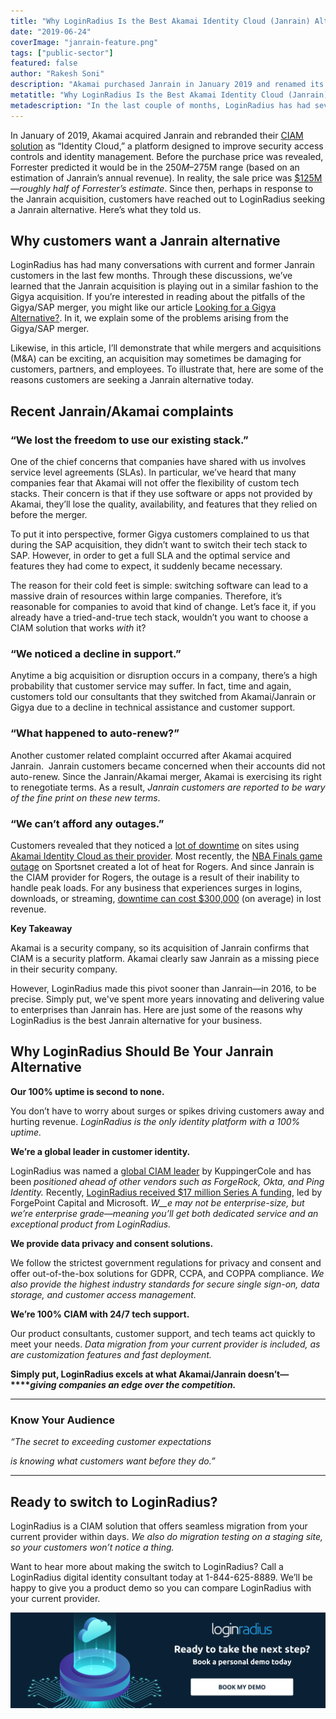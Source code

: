 ```yaml
---
title: "Why LoginRadius Is the Best Akamai Identity Cloud (Janrain) Alternative"
date: "2019-06-24"
coverImage: "janrain-feature.png"
tags: ["public-sector"]
featured: false 
author: "Rakesh Soni"
description: "Akamai purchased Janrain in January 2019 and renamed its CIAM solution Identity Cloud, a platform designed to strengthen security access controls and identity management."
metatitle: "Why LoginRadius Is the Best Akamai Identity Cloud (Janrain) Alternative | LoginRadius"
metadescription: "In the last couple of months, LoginRadius has had several talks with current and former Janrain customers. We have discovered from these conversations that the acquisition of Janrain is playing out in a similar way to the acquisition of Gigya."
---
```


In January of 2019, Akamai acquired Janrain and rebranded their [CIAM solution](https://www.loginradius.com/blog/2019/06/customer-identity-and-access-management/) as “Identity Cloud,” a platform designed to improve security access controls and identity management. Before the purchase price was revealed, Forrester predicted it would be in the $250M–$275M range (based on an estimation of Janrain’s annual revenue). In reality, the sale price was [$125M](https://www.bizjournals.com/portland/news/2019/03/01/that-sale-price-for-janrain-125.html)—_roughly half of Forrester’s estimate_. Since then, perhaps in response to the Janrain acquisition, customers have reached out to LoginRadius seeking a Janrain alternative. Here’s what they told us. 

## **Why customers want a Janrain alternative**

LoginRadius has had many conversations with current and former Janrain customers in the last few months. Through these discussions, we’ve learned that the Janrain acquisition is playing out in a similar fashion to the Gigya acquisition. If you’re interested in reading about the pitfalls of the Gigya/SAP merger, you might like our article [Looking for a Gigya Alternative?](https://www.loginradius.com/blog/2019/02/looking-gigya-alternative-try-loginradius-superior-modern-identity-platform/). In it, we explain some of the problems arising from the Gigya/SAP merger. 

Likewise, in this article, I’ll demonstrate that while mergers and acquisitions (M&A) can be exciting, an acquisition may sometimes be damaging for customers, partners, and employees. To illustrate that, here are some of the reasons customers are seeking a Janrain alternative today.


## **Recent Janrain/Akamai complaints**

### “We lost the freedom to use our existing stack.”

One of the chief concerns that companies have shared with us involves service level agreements (SLAs). In particular, we’ve heard that many companies fear that Akamai will not offer the flexibility of custom tech stacks. Their concern is that if they use software or apps not provided by Akamai, they’ll lose the quality, availability, and features that they relied on before the merger. 

To put it into perspective, former Gigya customers complained to us that during the SAP acquisition, they didn’t want to switch their tech stack to SAP. However, in order to get a full SLA and the optimal service and features they had come to expect, it suddenly became necessary. 

The reason for their cold feet is simple: switching software can lead to a massive drain of resources within large companies. Therefore, it’s reasonable for companies to avoid that kind of change. Let’s face it, if you already have a tried-and-true tech stack, wouldn’t you want to choose a CIAM solution that works _with_ it?

### “We noticed a decline in support.”

Anytime a big acquisition or disruption occurs in a company, there’s a high probability that customer service may suffer. In fact, time and again, customers told our consultants that they switched from Akamai/Janrain or Gigya due to a decline in technical assistance and customer support.

### “What happened to auto-renew?”

Another customer related complaint occurred after Akamai acquired Janrain.  Janrain customers became concerned when their accounts did not auto-renew. Since the Janrain/Akamai merger, Akamai is exercising its right to renegotiate terms. As a result, _Janrain customers are reported to be wary of the fine print on these new terms_.

### “We can’t afford any outages.”

Customers revealed that they noticed a [lot of downtime](https://status.janrain.com/incidents/j66wdht40wmc) on sites using [Akamai Identity Cloud as their provider](https://deets.feedreader.com/secure-now.sportsnet.ca). Most recently, the [NBA Finals game outage](https://www.theglobeandmail.com/business/article-i-missed-a-big-chunk-of-the-game-raptors-fans-frustrated-by-rogers/) on Sportsnet created a lot of heat for Rogers. And since Janrain is the CIAM provider for Rogers, the outage is a result of their inability to handle peak loads. For any business that experiences surges in logins, downloads, or streaming, [downtime can cost $300,000](https://www.the20.com/blog/the-cost-of-it-downtime/) (on average) in lost revenue. 


**Key Takeaway** 

Akamai is a security company, so its acquisition of Janrain confirms that CIAM is a security platform. Akamai clearly saw Janrain as a missing piece in their security company. 

However, LoginRadius made this pivot sooner than Janrain—in 2016, to be precise. Simply put, we've spent more years innovating and delivering value to enterprises than Janrain has. Here are just some of the reasons why LoginRadius is the best Janrain alternative for your business.


## **Why LoginRadius Should Be Your Janrain Alternative**

**Our 100% uptime is second to none.**

You don’t have to worry about surges or spikes driving customers away and hurting revenue. _LoginRadius is the only identity platform with a 100% uptime._


**We’re a global leader in customer identity.** 

LoginRadius was named a [global CIAM leader](https://www.loginradius.com/press/loginradius-named-global-ciam-leader-by-identity-research-firm-kuppingercole/) by KuppingerCole and has been _positioned ahead of other vendors such as ForgeRock, Okta, and Ping Identity._ Recently, [LoginRadius received $17 million Series A funding](https://www.loginradius.com/blog/2018/07/loginradius-announces-17m-series-funding-forgepoint-microsoft/), led by ForgePoint Capital and Microsoft. _W__e may not be enterprise-size, but we’re enterprise grade—meaning you’ll get both dedicated service and an exceptional product from LoginRadius._ 


**We provide data privacy and consent solutions.**

We follow the strictest government regulations for privacy and consent and offer out-of-the-box solutions for GDPR, CCPA, and COPPA compliance. _We also provide the highest industry standards for secure single sign-on, data storage, and customer access management._


**We’re 100% CIAM with 24/7 tech support.**

Our product consultants, customer support, and tech teams act quickly to meet your needs. _Data migration from your current provider is included, as are customization features and fast deployment._

**Simply put, LoginRadius excels at what Akamai/Janrain doesn’t—****_giving companies an edge over the competition._** 

* * *

### **Know Your Audience**

_“The secret to exceeding customer expectations_

 _is knowing what customers want before they do.”_

* * *

## **Ready to switch to LoginRadius?**

LoginRadius is a CIAM solution that offers seamless migration from your current provider within days. _We also do migration testing on a staging site, so your customers won’t notice a thing._

Want to hear more about making the switch to LoginRadius? Call a LoginRadius digital identity consultant today at 1-844-625-8889. We’ll be happy to give you a product demo so you can compare LoginRadius with your current provider. 

[![Janrain alternative](CTA-Graphics-for-Blogs-V02.01-15.png)](https://www.loginradius.com/book-demo/)
